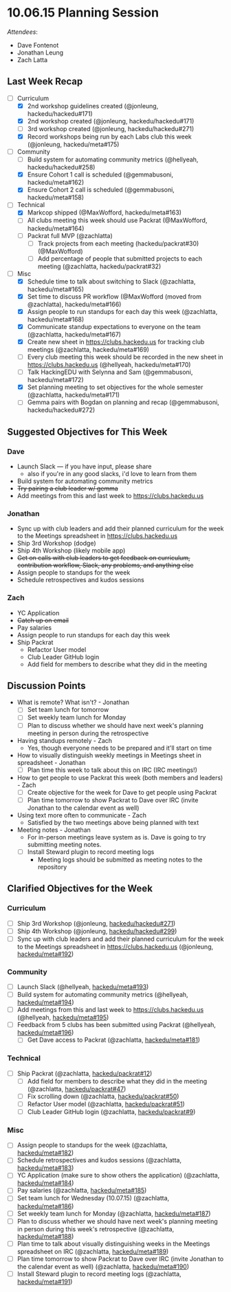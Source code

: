 # 10.06.15 Planning Session

_Attendees_:

- Dave Fontenot
- Jonathan Leung
- Zach Latta

## Last Week Recap

- [ ] Curriculum
  - [x] 2nd workshop guidelines created (@jonleung, hackedu/hackedu#171)
  - [x] 2nd workshop created (@jonleung, hackedu/hackedu#171)
  - [ ] 3rd workshop created (@jonleung, hackedu/hackedu#271)
  - [x] Record workshops being run by each Labs club this week (@jonleung,
    hackedu/meta#175)
- [ ] Community
  - [ ] Build system for automating community metrics (@hellyeah,
  hackedu/hackedu#258)
  - [x] Ensure Cohort 1 call is scheduled (@gemmabusoni, hackedu/meta#162)
  - [x] Ensure Cohort 2 call is scheduled (@gemmabusoni, hackedu/meta#158)
- [ ] Technical
  - [x] Markcop shipped (@MaxWofford, hackedu/meta#163)
  - [ ] All clubs meeting this week should use Packrat (@MaxWofford,
  hackedu/meta#164)
  - [ ] Packrat full MVP (@zachlatta)
    - [ ] Track projects from each meeting (hackedu/packrat#30) (@MaxWofford)
    - [ ] Add percentage of people that submitted projects to each meeting
      (@zachlatta, hackedu/packrat#32)
- [ ] Misc
  - [x] Schedule time to talk about switching to Slack (@zachlatta,
    hackedu/meta#165)
  - [x] Set time to discuss PR workflow (@MaxWofford (moved from @zachlatta),
    hackedu/meta#166)
  - [x] Assign people to run standups for each day this week (@zachlatta,
  hackedu/meta#168)
  - [x] Communicate standup expectations to everyone on the team (@zachlatta,
  hackedu/meta#167)
  - [x] Create new sheet in https://clubs.hackedu.us for tracking club meetings
  (@zachlatta, hackedu/meta#169)
  - [ ] Every club meeting this week should be recorded in the new sheet in
  https://clubs.hackedu.us (@hellyeah, hackedu/meta#170)
  - [ ] Talk HackingEDU with Selynna and Sam (@gemmabusoni, hackedu/meta#172)
  - [x] Set planning meeting to set objectives for the whole semester
    (@zachlatta,
  hackedu/meta#171)
  - [ ] Gemma pairs with Bogdan on planning and recap (@gemmabusoni,
  hackedu/hackedu#272)

## Suggested Objectives for This Week

### Dave

- Launch Slack — if you have input, please share
  - also if you're in any good slacks, i'd love to learn from them
- Build system for automating community metrics
- ~~Try pairing a club leader w/ gemma~~
- Add meetings from this and last week to https://clubs.hackedu.us

### Jonathan

- Sync up with club leaders and add their planned curriculum for the week to the
  Meetings spreadsheet in https://clubs.hackedu.us
- Ship 3rd Workshop (dodge)
- Ship 4th Workshop (likely mobile app)
- ~~Get on calls with club leaders to get feedback on curriculum, contribution
  workflow, Slack, any problems, and anything else~~
- Assign people to standups for the week
- Schedule retrospectives and kudos sessions

### Zach

- YC Application
- ~~Catch up on email~~
- Pay salaries
- Assign people to run standups for each day this week
- Ship Packrat
  - Refactor User model
  - Club Leader GitHub login
  - Add field for members to describe what they did in the meeting

## Discussion Points

- What is remote? What isn't? - Jonathan
  - [ ] Set team lunch for tomorrow
  - [ ] Set weekly team lunch for Monday
  - [ ] Plan to discuss whether we should have next week's planning meeting in
    person during the retrospective
- Having standups remotely - Zach
  - Yes, though everyone needs to be prepared and it'll start on time
- How to visually distinguish weekly meetings in Meetings sheet in spreadsheet -
  Jonathan
  - [ ] Plan time this week to talk about this on IRC (IRC meetings!)
- How to get people to use Packrat this week (both members and leaders) - Zach
  - [ ] Create objective for the week for Dave to get people using Packrat
  - [ ] Plan time tomorrow to show Packrat to Dave over IRC (invite Jonathan to
    the calendar event as well)
- Using text more often to communicate - Zach
  - Satisfied by the two meetings above being planned with text
- Meeting notes - Jonathan
  - For in-person meetings leave system as is. Dave is going to try submitting
    meeting notes.
  - [ ] Install Steward plugin to record meeting logs
    - Meeting logs should be submitted as meeting notes to the repository

## Clarified Objectives for the Week

### Curriculum

- [ ] Ship 3rd Workshop (@jonleung,
  [hackedu/hackedu#271](https://github.com/hackedu/hackedu/issues/271))
- [ ] Ship 4th Workshop (@jonleung,
  [hackedu/hackedu#299](https://github.com/hackedu/hackedu/issues/299))
- [ ] Sync up with club leaders and add their planned curriculum for the week to
  the Meetings spreadsheet in https://clubs.hackedu.us (@jonleung,
  [hackedu/meta#192](https://github.com/hackedu/meta/issues/192))

### Community

- [ ] Launch Slack (@hellyeah,
  [hackedu/meta#193](https://github.com/hackedu/meta/issues/193))
- [ ] Build system for automating community metrics (@hellyeah,
  [hackedu/meta#194](https://github.com/hackedu/meta/issues/194))
- [ ] Add meetings from this and last week to https://clubs.hackedu.us
  (@hellyeah, [hackedu/meta#195](https://github.com/hackedu/meta/issues/195))
- [ ] Feedback from 5 clubs has been submitted using Packrat (@hellyeah,
  [hackedu/meta#196](https://github.com/hackedu/meta/issues/196))
  - [ ] Get Dave access to Packrat (@zachlatta,
    [hackedu/meta#181](https://github.com/hackedu/meta/issues/181))

### Technical

- [ ] Ship Packrat (@zachlatta,
  [hackedu/packrat#12](https://github.com/hackedu/packrat/issues/12))
  - [ ] Add field for members to describe what they did in the meeting
    (@zachlatta,
    [hackedu/packrat#47](https://github.com/hackedu/packrat/issues/47))
  - [ ] Fix scrolling down (@zachlatta,
    [hackedu/packrat#50](https://github.com/hackedu/packrat/issues/50))
  - [ ] Refactor User model (@zachlatta,
    [hackedu/packrat#51](https://github.com/hackedu/packrat/issues/51))
  - [ ] Club Leader GitHub login (@zachlatta,
    [hackedu/packrat#9](https://github.com/hackedu/packrat/issues/9))

### Misc

- [ ] Assign people to standups for the week (@zachlatta,
  [hackedu/meta#182](https://github.com/hackedu/meta/issues/182))
- [ ] Schedule retrospectives and kudos sessions (@zachlatta,
  [hackedu/meta#183](https://github.com/hackedu/meta/issues/183))
- [ ] YC Application (make sure to show others the application) (@zachlatta,
  [hackedu/meta#184](https://github.com/hackedu/meta/issues/184))
- [ ] Pay salaries (@zachlatta,
  [hackedu/meta#185](https://github.com/hackedu/meta/issues/185))
- [ ] Set team lunch for Wednesday (10.07.15) (@zachlatta,
  [hackedu/meta#186](https://github.com/hackedu/meta/issues/186))
- [ ] Set weekly team lunch for Monday (@zachlatta,
  [hackedu/meta#187](https://github.com/hackedu/meta/issues/187))
- [ ] Plan to discuss whether we should have next week's planning meeting in
  person during this week's retrospective (@zachlatta,
  [hackedu/meta#188](https://github.com/hackedu/meta/issues/188))
- [ ] Plan time to talk about visually distinguishing weeks in the Meetings
  spreadsheet on IRC (@zachlatta,
  [hackedu/meta#189](https://github.com/hackedu/meta/issues/189))
- [ ] Plan time tomorrow to show Packrat to Dave over IRC (invite Jonathan to
  the calendar event as well) (@zachlatta,
  [hackedu/meta#190](https://github.com/hackedu/meta/issues/190))
- [ ] Install Steward plugin to record meeting logs (@zachlatta,
  [hackedu/meta#191](https://github.com/hackedu/meta/issues/191))
